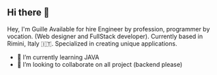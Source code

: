 ## Hi there 👋


 Hey, I'm Guille
Available for hire
Engineer by profession, programmer by vocation. (Web designer and FullStack developer). Currently based in Rimini, Italy 🇮🇹. Specialized in creating unique applications.


- 🌱 I’m currently learning JAVA
- 👯 I’m looking to collaborate on all project (backend please)

